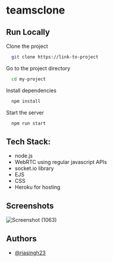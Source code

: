 # teamsclone

## Run Locally

Clone the project

```bash
  git clone https://link-to-project
```

Go to the project directory

```bash
  cd my-project
```

Install dependencies

```bash
  npm install
```

Start the server

```bash
  npm run start
```

## Tech Stack:

 - node.js
 - WebRTC using regular javascript APIs
 - socket.io library
 - EJS
 - CSS
 - Heroku for hosting


## Screenshots

![Screenshot (1063)](https://user-images.githubusercontent.com/79793334/125494119-4f5b081b-b48b-4d82-a875-ea399a6cb0f6.png)


## Authors

- [@riasingh23](https://www.github.com/riasingh23)

  
